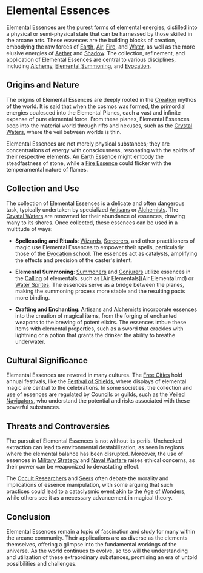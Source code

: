 # Elemental Essences

Elemental Essences are the purest forms of elemental energies, distilled into a physical or semi-physical state that can be harnessed by those skilled in the arcane arts. These essences are the building blocks of creation, embodying the raw forces of [Earth](Earth.md), [Air](Air.md), [Fire](Fire.md), and [Water](Water.md), as well as the more elusive energies of [Aether](Aether.md) and [Shadow](Shadow.md). The collection, refinement, and application of Elemental Essences are central to various disciplines, including [Alchemy](Alchemy.md), [Elemental Summoning](Elemental%20Summoning.md), and [Evocation](Evocation.md).

## Origins and Nature

The origins of Elemental Essences are deeply rooted in the [Creation](Creation.md) mythos of the world. It is said that when the cosmos was formed, the primordial energies coalesced into the Elemental Planes, each a vast and infinite expanse of pure elemental force. From these planes, Elemental Essences seep into the material world through rifts and nexuses, such as the [Crystal Waters](Crystal%20Waters.md), where the veil between worlds is thin.

Elemental Essences are not merely physical substances; they are concentrations of energy with consciousness, resonating with the spirits of their respective elements. An [Earth Essence](Earth%20Essence.md) might embody the steadfastness of stone, while a [Fire Essence](Fire%20Essence.md) could flicker with the temperamental nature of flames.

## Collection and Use

The collection of Elemental Essences is a delicate and often dangerous task, typically undertaken by specialized [Artisans](Artisans.md) or [Alchemists](Alchemists.md). The [Crystal Waters](Crystal%20Waters.md) are renowned for their abundance of essences, drawing many to its shores. Once collected, these essences can be used in a multitude of ways:

- **Spellcasting and Rituals**: [Wizards](Wizards.md), [Sorcerers](Sorcerers.md), and other practitioners of magic use Elemental Essences to empower their spells, particularly those of the [Evocation](Evocation.md) school. The essences act as catalysts, amplifying the effects and precision of the caster's intent.
  
- **Elemental Summoning**: [Summoners](Summoners.md) and [Conjurers](Conjurers.md) utilize essences in the [Calling](Calling.md) of elementals, such as [Air Elementals](Air Elemental.md) or [Water Sprites](Water%20Sprites.md). The essences serve as a bridge between the planes, making the summoning process more stable and the resulting pacts more binding.
  
- **Crafting and Enchanting**: [Artisans](Artisans.md) and [Alchemists](Alchemists.md) incorporate essences into the creation of magical items, from the forging of enchanted weapons to the brewing of potent elixirs. The essences imbue these items with elemental properties, such as a sword that crackles with lightning or a potion that grants the drinker the ability to breathe underwater.

## Cultural Significance

Elemental Essences are revered in many cultures. The [Free Cities](Free%20Cities.md) hold annual festivals, like the [Festival of Shields](Festival%20of%20Shields.md), where displays of elemental magic are central to the celebrations. In some societies, the collection and use of essences are regulated by [Councils](Councils.md) or guilds, such as the [Veiled Navigators](Veiled%20Navigators.md), who understand the potential and risks associated with these powerful substances.

## Threats and Controversies

The pursuit of Elemental Essences is not without its perils. Unchecked extraction can lead to environmental destabilization, as seen in regions where the elemental balance has been disrupted. Moreover, the use of essences in [Military Strategy](Military%20Strategy.md) and [Naval Warfare](Naval%20Warfare.md) raises ethical concerns, as their power can be weaponized to devastating effect.

The [Occult Researchers](Occult%20Researchers.md) and [Seers](Seers.md) often debate the morality and implications of essence manipulation, with some arguing that such practices could lead to a cataclysmic event akin to the [Age of Wonders](Age%20of%20Wonders.md), while others see it as a necessary advancement in magical theory.

## Conclusion

Elemental Essences remain a topic of fascination and study for many within the arcane community. Their applications are as diverse as the elements themselves, offering a glimpse into the fundamental workings of the universe. As the world continues to evolve, so too will the understanding and utilization of these extraordinary substances, promising an era of untold possibilities and challenges.